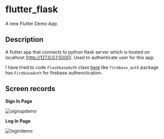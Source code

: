 # flutter_flask

A new Flutter Demo App.

## Description

A flutter app that connects to python flask server which is hosted on localhost [http://127.0.0.1:5000]. Used to authenticate user for this app.

I have tried to code `FlaskbaseAuth` class [here](/lib/flaskbase_auth/flaskbase_auth.dart) like `firebase_auth` package has `FirebaseAuth` for firebase authenctication.

## Screen records

**Sign In Page**

![signupdemo](https://user-images.githubusercontent.com/85408038/184924613-a1e08adc-201f-4565-9ead-1d73b8c83bdb.gif)





**Log In Page**

![logindemo](https://user-images.githubusercontent.com/85408038/184925043-5a9671c1-0499-4192-a82f-44093c2419e2.gif)

